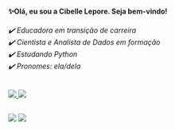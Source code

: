 <h4> ✨Olá, eu sou a Cibelle Lepore.
     Seja bem-vindo! </h4>
      
<h6>
✔️ Educadora em transição de carreira</br>
✔️ Cientista e Analista de Dados em formação</br>
✔️ Estudando Python</br>
✔️ Pronomes: ela/dela</h6>
      
 <div align="left">
  <a href="https://github.com/cibellelepore">
 <img altura="100em" src="https://github-readme-stats.vercel.app/api?username=cibellelepore&show_icons=true&theme=radical&include_all_commits=true&count_private=true"/>
 <img altura="50em" src="https://github-readme-stats.vercel.app/api/top-langs/?username=cibellelepore&layout=compact&langs_count=7&theme=radical"/>
</div>     

  ##
<div>   
 <a href = "mailto:cibellelepore@gmail.com"><img src="https://img.shields.io/badge/-Gmail-%23333?style=for-the-badge&logo=gmail&logoColor=yellow" target="_blank"></a> 
 <a href="https://www.linkedin.com/in/cibellelepore/" target="_blank"><img src="https://img.shields.io/badge/-LinkedIn-%230077B5?style=for-the-badge&logo=linkedin&logoColor=yellow" target="_blank"></a>
<!---
cibellelepore/cibellelepore é um ✨ repositório especial ✨ porque seu 'README.md' (este arquivo) aparece em seu perfil GitHub.
Você pode clicar no link Visualização para dar uma olhada em suas alterações.
--->
